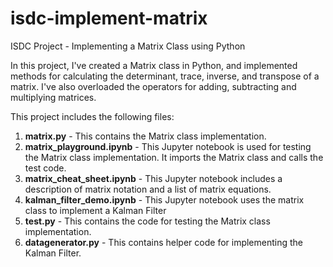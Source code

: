 # isdc-implement-matrix
ISDC Project - Implementing a Matrix Class using Python

In this project, I've created a Matrix class in Python, and implemented methods for calculating the determinant, trace, inverse, and transpose of a matrix. I've also overloaded the operators for adding, subtracting and multiplying matrices.

This project includes the following files:
1. <b>matrix.py</b> - This contains the Matrix class implementation.
2. <b>matrix_playground.ipynb</b> - This Jupyter notebook is used for testing the Matrix class implementation. It imports the Matrix class and calls the test code.
3. <b>matrix_cheat_sheet.ipynb</b> - This Jupyter notebook includes a description of matrix notation and a list of matrix equations. 
4. <b>kalman_filter_demo.ipynb</b> - This Jupyter notebook uses the matrix class to implement a Kalman Filter
5. <b>test.py</b> - This contains the code for testing the Matrix class implementation.
6. <b>datagenerator.py</b> - This contains helper code for implementing the Kalman Filter.
